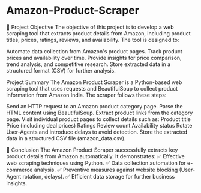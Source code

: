 # Amazon-Product-Scraper

📌 Project Objective
The objective of this project is to develop a web scraping tool that extracts product details from Amazon, including product titles, prices, ratings, reviews, and availability. The tool is designed to:

Automate data collection from Amazon's product pages.
Track product prices and availability over time.
Provide insights for price comparison, trend analysis, and competitive research.
Store extracted data in a structured format (CSV) for further analysis.


 Project Summary
The Amazon Product Scraper is a Python-based web scraping tool that uses requests and BeautifulSoup to collect product information from Amazon India. The scraper follows these steps:

Send an HTTP request to an Amazon product category page.
Parse the HTML content using BeautifulSoup.
Extract product links from the category page.
Visit individual product pages to collect details such as:
Product title
Price (including deal prices)
Ratings
Review count
Availability status
Rotate User-Agents and introduce delays to avoid detection.
Store the extracted data in a structured CSV file (amazon_data.csv).


📌 Conclusion
The Amazon Product Scraper successfully extracts key product details from Amazon automatically. It demonstrates:
✅ Effective web scraping techniques using Python.
✅ Data collection automation for e-commerce analysis.
✅ Preventive measures against website blocking (User-Agent rotation, delays).
✅ Efficient data storage for further business insights.
